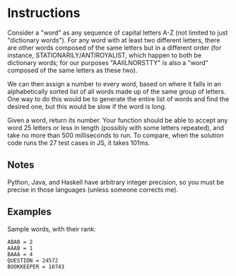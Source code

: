 # Instructions

Consider a "word" as any sequence of capital letters A-Z (not limited to just 
"dictionary words"). For any word with at least two different letters, there 
are other words composed of the same letters but in a different order (for 
instance, STATIONARILY/ANTIROYALIST, which happen to both be dictionary words; 
for our purposes "AAIILNORSTTY" is also a "word" composed of the same letters 
as these two).

We can then assign a number to every word, based on where it falls in an 
alphabetically sorted list of all words made up of the same group of letters. 
One way to do this would be to generate the entire list of words and find the 
desired one, but this would be slow if the word is long.

Given a word, return its number. Your function should be able to accept any 
word 25 letters or less in length (possibly with some letters repeated), and 
take no more than 500 milliseconds to run. To compare, when the solution code 
runs the 27 test cases in JS, it takes 101ms.


## Notes

Python, Java, and Haskell have arbitrary integer precision, so you must be 
precise in those languages (unless someone corrects me).


## Examples

Sample words, with their rank:
```
ABAB = 2
AAAB = 1
BAAA = 4
QUESTION = 24572
BOOKKEEPER = 10743
```
